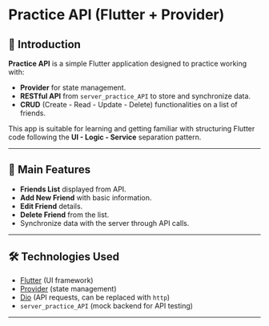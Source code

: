 # Practice API (Flutter + Provider)

## 📌 Introduction
**Practice API** is a simple Flutter application designed to practice working with:
- **Provider** for state management.
- **RESTful API** from `server_practice_API` to store and synchronize data.
- **CRUD** (Create - Read - Update - Delete) functionalities on a list of friends.

This app is suitable for learning and getting familiar with structuring Flutter code following the **UI - Logic - Service** separation pattern.

---

## 🚀 Main Features
- **Friends List** displayed from API.
- **Add New Friend** with basic information.
- **Edit Friend** details.
- **Delete Friend** from the list.
- Synchronize data with the server through API calls.

---

## 🛠️ Technologies Used
- [Flutter](https://flutter.dev/) (UI framework)
- [Provider](https://pub.dev/packages/provider) (state management)
- [Dio](https://pub.dev/packages/dio) (API requests, can be replaced with `http`)
- `server_practice_API` (mock backend for API testing)

---
